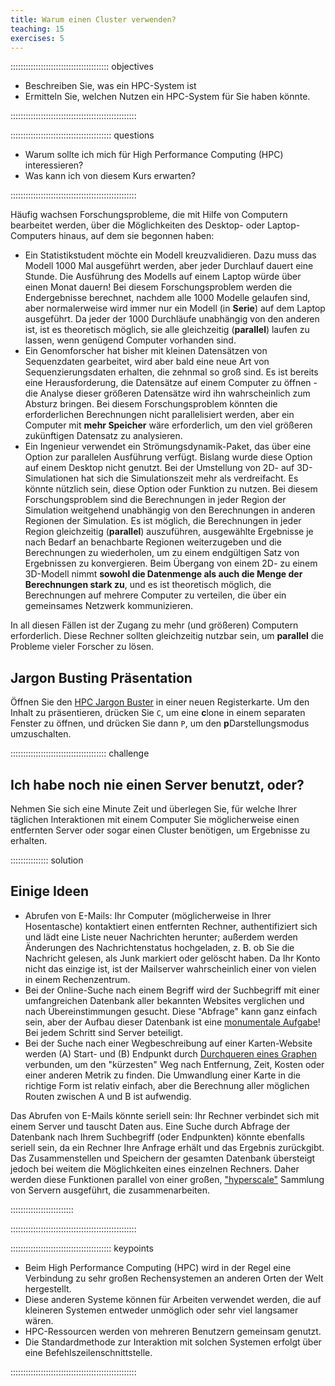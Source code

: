 ```yaml
---
title: Warum einen Cluster verwenden?
teaching: 15
exercises: 5
---
```



::::::::::::::::::::::::::::::::::::::: objectives

- Beschreiben Sie, was ein HPC-System ist
- Ermitteln Sie, welchen Nutzen ein HPC-System für Sie haben könnte.

::::::::::::::::::::::::::::::::::::::::::::::::::

:::::::::::::::::::::::::::::::::::::::: questions

- Warum sollte ich mich für High Performance Computing (HPC) interessieren?
- Was kann ich von diesem Kurs erwarten?

::::::::::::::::::::::::::::::::::::::::::::::::::

Häufig wachsen Forschungsprobleme, die mit Hilfe von Computern bearbeitet werden, über
die Möglichkeiten des Desktop- oder Laptop-Computers hinaus, auf dem sie begonnen haben:

- Ein Statistikstudent möchte ein Modell kreuzvalidieren. Dazu muss das Modell 1000 Mal
  ausgeführt werden, aber jeder Durchlauf dauert eine Stunde. Die Ausführung des Modells
  auf einem Laptop würde über einen Monat dauern! Bei diesem Forschungsproblem werden
  die Endergebnisse berechnet, nachdem alle 1000 Modelle gelaufen sind, aber
  normalerweise wird immer nur ein Modell (in **Serie**) auf dem Laptop ausgeführt. Da
  jeder der 1000 Durchläufe unabhängig von den anderen ist, ist es theoretisch möglich,
  sie alle gleichzeitig (**parallel**) laufen zu lassen, wenn genügend Computer
  vorhanden sind.
- Ein Genomforscher hat bisher mit kleinen Datensätzen von Sequenzdaten gearbeitet, wird
  aber bald eine neue Art von Sequenzierungsdaten erhalten, die zehnmal so groß sind. Es
  ist bereits eine Herausforderung, die Datensätze auf einem Computer zu öffnen - die
  Analyse dieser größeren Datensätze wird ihn wahrscheinlich zum Absturz bringen. Bei
  diesem Forschungsproblem könnten die erforderlichen Berechnungen nicht parallelisiert
  werden, aber ein Computer mit **mehr Speicher** wäre erforderlich, um den viel
  größeren zukünftigen Datensatz zu analysieren.
- Ein Ingenieur verwendet ein Strömungsdynamik-Paket, das über eine Option zur
  parallelen Ausführung verfügt. Bislang wurde diese Option auf einem Desktop nicht
  genutzt. Bei der Umstellung von 2D- auf 3D-Simulationen hat sich die Simulationszeit
  mehr als verdreifacht. Es könnte nützlich sein, diese Option oder Funktion zu nutzen.
  Bei diesem Forschungsproblem sind die Berechnungen in jeder Region der Simulation
  weitgehend unabhängig von den Berechnungen in anderen Regionen der Simulation. Es ist
  möglich, die Berechnungen in jeder Region gleichzeitig (**parallel**) auszuführen,
  ausgewählte Ergebnisse je nach Bedarf an benachbarte Regionen weiterzugeben und die
  Berechnungen zu wiederholen, um zu einem endgültigen Satz von Ergebnissen zu
  konvergieren. Beim Übergang von einem 2D- zu einem 3D-Modell nimmt **sowohl die
  Datenmenge als auch die Menge der Berechnungen stark zu**, und es ist theoretisch
  möglich, die Berechnungen auf mehrere Computer zu verteilen, die über ein gemeinsames
  Netzwerk kommunizieren.

In all diesen Fällen ist der Zugang zu mehr (und größeren) Computern erforderlich. Diese
Rechner sollten gleichzeitig nutzbar sein, um **parallel** die Probleme vieler Forscher
zu lösen.

## Jargon Busting Präsentation

Öffnen Sie den [HPC Jargon Buster](../files/jargon#p1) in einer neuen Registerkarte. Um
den Inhalt zu präsentieren, drücken Sie `C`, um eine **c**lone in einem separaten
Fenster zu öffnen, und drücken Sie dann `P`, um den **p**Darstellungsmodus umzuschalten.

:::::::::::::::::::::::::::::::::::::: challenge

## Ich habe noch nie einen Server benutzt, oder?

Nehmen Sie sich eine Minute Zeit und überlegen Sie, für welche Ihrer täglichen
Interaktionen mit einem Computer Sie möglicherweise einen entfernten Server oder sogar
einen Cluster benötigen, um Ergebnisse zu erhalten.

::::::::::::::: solution

## Einige Ideen

- Abrufen von E-Mails: Ihr Computer (möglicherweise in Ihrer Hosentasche) kontaktiert
  einen entfernten Rechner, authentifiziert sich und lädt eine Liste neuer Nachrichten
  herunter; außerdem werden Änderungen des Nachrichtenstatus hochgeladen, z. B. ob Sie
  die Nachricht gelesen, als Junk markiert oder gelöscht haben. Da Ihr Konto nicht das
  einzige ist, ist der Mailserver wahrscheinlich einer von vielen in einem
  Rechenzentrum.
- Bei der Online-Suche nach einem Begriff wird der Suchbegriff mit einer umfangreichen
  Datenbank aller bekannten Websites verglichen und nach Übereinstimmungen gesucht.
  Diese "Abfrage" kann ganz einfach sein, aber der Aufbau dieser Datenbank ist eine
  [monumentale Aufgabe][mapreduce]! Bei jedem Schritt sind Server beteiligt.
- Bei der Suche nach einer Wegbeschreibung auf einer Karten-Website werden (A) Start-
  und (B) Endpunkt durch [Durchqueren eines Graphen][Dijkstra] verbunden, um den
  "kürzesten" Weg nach Entfernung, Zeit, Kosten oder einer anderen Metrik zu finden. Die
  Umwandlung einer Karte in die richtige Form ist relativ einfach, aber die Berechnung
  aller möglichen Routen zwischen A und B ist aufwendig.

Das Abrufen von E-Mails könnte seriell sein: Ihr Rechner verbindet sich mit einem Server
und tauscht Daten aus. Eine Suche durch Abfrage der Datenbank nach Ihrem Suchbegriff
(oder Endpunkten) könnte ebenfalls seriell sein, da ein Rechner Ihre Anfrage erhält und
das Ergebnis zurückgibt. Das Zusammenstellen und Speichern der gesamten Datenbank
übersteigt jedoch bei weitem die Möglichkeiten eines einzelnen Rechners. Daher werden
diese Funktionen parallel von einer großen, ["hyperscale"][hyperscale] Sammlung von
Servern ausgeführt, die zusammenarbeiten.



:::::::::::::::::::::::::

::::::::::::::::::::::::::::::::::::::::::::::::::



[mapreduce]: https://en.wikipedia.org/wiki/MapReduce
[dijkstra]: https://en.wikipedia.org/wiki/Dijkstra%27s_algorithm
[hyperscale]: https://en.wikipedia.org/wiki/Hyperscale_computing


:::::::::::::::::::::::::::::::::::::::: keypoints

- Beim High Performance Computing (HPC) wird in der Regel eine Verbindung zu sehr großen
  Rechensystemen an anderen Orten der Welt hergestellt.
- Diese anderen Systeme können für Arbeiten verwendet werden, die auf kleineren Systemen
  entweder unmöglich oder sehr viel langsamer wären.
- HPC-Ressourcen werden von mehreren Benutzern gemeinsam genutzt.
- Die Standardmethode zur Interaktion mit solchen Systemen erfolgt über eine
  Befehlszeilenschnittstelle.

::::::::::::::::::::::::::::::::::::::::::::::::::



